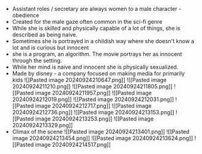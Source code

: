 - Assistant roles / secretary are always women to a male character - obedience
- Created for the male gaze often common in the sci-fi genre
- While she is skilled and physically capable of a lot of things, she is described as being naive. 
- Sometimes she is portrayed in a childish way where she doesn't know a lot and is curious but innocent 
- she is a program, an algorithm. The movie portrays her as innocent through the setting. 
- While her mind is naive and innocent she is physically sexualized. 
-  Made by disney - a company focused on making media for primarily kids
![[Pasted image 20240924210647.png]]
![[Pasted image 20240924211210.png]]
![[Pasted image 20240924211805.png]]
![[Pasted image 20240924211957.png]]
![[Pasted image 20240924212019.png]]
![[Pasted image 20240924212031.png]]
![[Pasted image 20240924212717.png]]
![[Pasted image 20240924212736.png]]
![[Pasted image 20240924213153.png]]
![[Pasted image 20240924213253.png]]
![[Pasted image 20240924213329.png]]
- Climax of the scene
![[Pasted image 20240924213401.png]]
![[Pasted image 20240924213454.png]]
![[Pasted image 20240924213624.png]]
![[Pasted image 20240924214517.png]]
